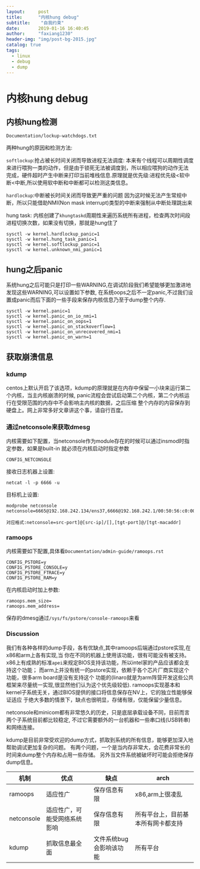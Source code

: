 ```yaml
---
layout:     post
title:      "内核hung debug"
subtitle:    "自我约束"
date:       2019-01-16 16:40:45
author:     "faxiang1230"
header-img: "img/post-bg-2015.jpg"
catalog: true
tags:
  - linux
  - debug
  - dump
---
```

# 内核hung debug
## 内核hung检测
`Documentation/lockup-watchdogs.txt`

两种hung的原因和检测方法:

`softlockup`:抢占被长时间关闭而导致进程无法调度:
本来有个线程可以周期性调度来进行喂狗一类的动作，但是由于锁死无法被调度到，所以相应喂狗的动作无法
完成，硬件超时产生中断来打印当前堆栈信息.原理就是优先级:进程优先级<软中断<中断,所以使用软中断和中断都可以检测这类信息。

`hardlockup`:中断被长时间关闭而导致更严重的问题
因为这时候无法产生常规中断，所以只能借助NMI(Non mask interrupt)类型的中断来强制从中断处理跳出来

hung task:
内核创建了`khungtaskd`周期性来遍历系统所有进程，检查两次时间段进程切换次数，如果没有切换，那就是hung住了
```
sysctl -w kernel.hardlockup_panic=1
sysctl -w kernel.hung_task_panic=1
sysctl -w kernel.softlockup_panic=1
sysctl -w kernel.unknown_nmi_panic=1
```
## hung之后panic
系统hung之后可能只是打印一些WARNING,在调试阶段我们希望能够更加激进地发现这些WARNING,可以设置如下参数,
在系统oops之后不一定panic,不过我们设置成panic而后下面的一些手段来保存内核信息乃至于dump整个内存.
```
sysctl -w kernel.panic=1
sysctl -w kernel.panic_on_io_nmi=1
sysctl -w kernel.panic_on_oops=1
sysctl -w kernel.panic_on_stackoverflow=1
sysctl -w kernel.panic_on_unrecovered_nmi=1
sysctl -w kernel.panic_on_warn=1
```
## 获取崩溃信息
### kdump
centos上默认开启了该选项，kdump的原理就是在内存中保留一小块来运行第二个内核，当主内核崩溃的时候,
panic流程会尝试启动第二个内核，第二个内核运行在受限范围的内存中不会影响主内核的数据，之后压缩
整个内存的内容保存到硬盘上。网上非常多好文章讲这个事，请自行百度。
### 通过netconsole来获取dmesg
内核需要如下配置，当netconsole作为module存在的时候可以通过insmod时指定参数，如果是built-in
就必须在内核启动时指定参数
```
CONFIG_NETCONSOLE
```
接收日志机器上设置:
```
netcat -l -p 6666 -u
```
目标机上设置:
```
modprobe netconsole netconsole=6665@192.168.242.134/ens37,6666@192.168.242.1/00:50:56:c0:00:02

对应格式:netconsole=src-port]@[src-ip]/[],[tgt-port]@/[tgt-macaddr]
```
### ramoops
内核需要如下配置,具体看`Documentation/admin-guide/ramoops.rst`
```
CONFIG_PSTORE=y
CONFIG_PSTORE_CONSOLE=y
CONFIG_PSTORE_FTRACE=y
CONFIG_PSTORE_RAM=y
```
在内核启动时加上参数:
```
ramoops.mem_size=
ramoops.mem_address=
```
保存的dmesg通过`/sys/fs/pstore/console-ramoops`来看
### Discussion
我们有各种各样的dump手段，各有优缺点,其中ramoops后端通过pstore实现,在x86和arm上各有实现,当
你在不同的机器上使用该功能，很有可能没有被支持。  
x86上有成熟的标准`apei`来规定BIOS支持该功能，所以intel家的产品应该都会支持这个功能；
而arm上并没有统一的pstore实现，依赖于各个芯片厂商实现这个功能，很多arm board是没有支持这个
功能的(linaro就是为arm阵营开发这些公共框架来尽量统一实现,很显然他们认为这个优先级较低).
ramoops实现基本和kernel子系统无关，通过BIOS提供的接口将信息保存在NV上，它的独立性能够保证适应
于绝大多数的情景下，缺点也很明显，存储有限，仅能保留少量信息。

netconsole和minicom都有非常悠久的历史，只是底层承载设备不同，目前而言两个子系统目前都比较稳定,
不过它需要额外的一台机器和一些串口线(USB转串)和网络连接。

kdump是目前非常受欢迎的dump方式，抓取到系统的所有信息，能够更加深入地帮助调试更加复杂的问题。
有两个问题，一个是当内存非常大，会花费非常长的时间来dump整个内存和占用一些存储。
另外当文件系统被破坏时可能会拒绝保存dump信息。

|机制|优点|缺点|arch|
|---|---|---|-----|
|ramoops|适应性广|保存信息有限|x86,arm上很凌乱|
|netconsole|适应性广，可能受网络系统影响|保存信息有限|所有平台上，目前基本所有网卡都支持|
|kdump|抓取信息最全面|文件系统bug会影响该功能|所有平台|
